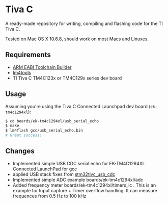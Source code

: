 # Tiva C

A ready-made repository for writing, compiling and flashing code for the TI Tiva C.

Tested on Mac OS X 10.6.8, should work on most Macs and Linuxes.

## Requirements

 - [ARM EABI Toolchain Builder](https://github.com/jsnyder/arm-eabi-toolchain)
 - [lm4tools](https://github.com/utzig/lm4tools)
 - TI Tiva C TM4C123x or TM4C129x series dev board


## Usage

Assuming you're using the Tiva C Connected Launchpad dev board (`ek-tm4c1294xl`):

```bash
$ cd boards/ek-tm4c1294xl/usb_serial_echo
$ make
$ lm4flash gcc/usb_serial_echo.bin
# Great success!
```

## Changes

 - Implemented simple USB CDC serial echo for EK-TM4C1294XL Connected LaunchPad for gcc
 - applied USB stack fixes from [stm32tivc_usb_cdc](https://github.com/olegv142/stm32tivc_usb_cdc)
 - Implemented simple ADC example boards/ek-tm4c1294xl/adc
 - Added frequency meter boards/ek-tm4c1294xl/timers_ic . This is an example for Input capture + Timer overflow handling. It can measure frequences from 0.5 Hz to 100 kHz

